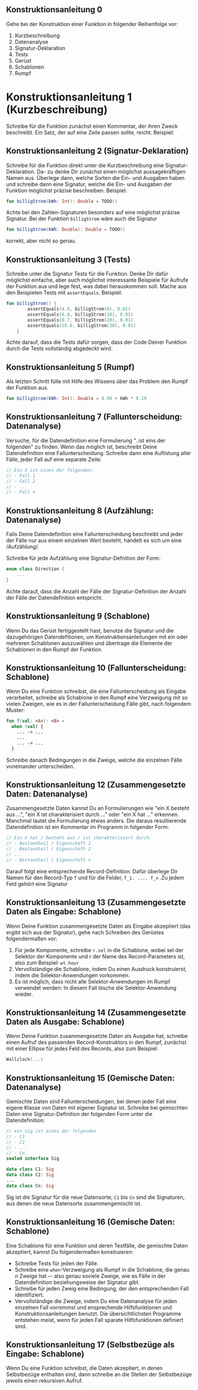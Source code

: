 ## Konstruktionsanleitung 0

Gehe bei der Konstruktion einer Funktion in folgender Reihenfolge vor:

1. Kurzbeschreibung
2. Datenanalyse
3. Signatur-Deklaration
4. Tests
5. Gerüst
6. Schablonen
7. Rumpf

# Konstruktionsanleitung 1 (Kurzbeschreibung)

Schreibe für die Funktion zunächst einen Kommentar, der ihren Zweck beschreibt.
Ein Satz, der auf eine Zeile passen sollte, reicht.  Beispiel:

## Konstruktionsanleitung 2 (Signatur-Deklaration)

Schreibe für die Funktion direkt unter die Kurzbeschreibung eine
Signatur-Deklaration. Da- zu denke Dir zunächst einen möglichst aussagekräftigen
Namen aus. Überlege dann, welche Sorten die Ein- und Ausgaben haben und schreibe
dann eine Signatur, welche die Ein- und Ausgaben der Funktion möglichst präzise
beschreiben. Beispiel:

```kotlin
fun billigStrom(kWh: Int): Double = TODO()
```

Achte bei den Zahlen-Signaturen besonders auf eine möglichst präzise
Signatur. Bei der Funktion `billigStrom` wäre auch die Signatur

```kotlin
fun billigStrom(kWh: Double): Double = TODO()
```

korrekt, aber nicht so genau.


## Konstruktionsanleitung 3 (Tests)

Schreibe unter die Signatur Tests für die Funktion. Denke Dir dafür möglichst
einfache, aber auch möglichst interessante Beispiele für Aufrufe der Funktion
aus und lege fest, was dabei herauskommen soll. Mache aus den Beispielen Tests
mit `assertEquals`. Beispiel:

```kotlin
fun billigStrom() {
        assertEquals(4.9, billigStrom(0), 0.01)
        assertEquals(6.8, billigStrom(10), 0.01)
        assertEquals(8.7, billigStrom(20), 0.01)
        assertEquals(10.6, billigStrom(30), 0.01)
    }
```

Achte darauf, dass die Tests dafür sorgen, dass der Code Deiner Funktion durch
die Tests vollständig abgedeckt wird.


## Konstruktionsanleitung 5 (Rumpf)

Als letzten Schritt fülle mit Hilfe des Wissens über das Problem den Rumpf der
Funktion aus.

```kotlin
fun billigStrom(kWh: Int): Double = 4.90 + kWh * 0.19
```
## Konstruktionsanleitung 7 (Fallunterscheidung: Datenanalyse)

Versuche, für die Datendefinition eine Formulierung "..ist eins der folgenden"
zu finden. Wenn das möglich ist, beschreibt Deine Datendefinition eine
Fallunterscheidung. Schreibe dann eine Auflistung aller Fälle, jeder Fall auf
eine separate Zeile:

```kotlin
// Ein X ist eines der folgenden:
// - Fall 1
// - Fall 2
// - ...
// - Fall n
```

## Konstruktionsanleitung 8 (Aufzählung: Datenanalyse)

Falls Deine Datendefinition eine Fallunterscheidung beschreibt und jeder der
Fälle nur aus einem einzelnen Wert besteht, handelt es sich um eine /Aufzählung/.

Schreibe für jede Aufzählung eine Signatur-Defnition der Form:

```kotlin
enum class Direction {
    ...
}
```

Achte darauf, dass die Anzahl der Fälle der Signatur-Definition der Anzahl der
Fälle der Datendefinition entspricht.

## Konstruktionsanleitung 9 (Schablone)

Wenn Du das Gerüst fertiggestellt hast, benutze die Signatur und die
dazugehörigen Datendefitionen, um Konstruktionsanleitungen mit ein oder
mehreren Schablonen auszuwählen und übertrage die Elemente der Schablonen in den
Rumpf der Funktion.

## Konstruktionsanleitung 10 (Fallunterscheidung: Schablone)

Wenn Du eine Funktion schreibst, die eine Fallunterscheidung als Eingabe
verarbeitet, schreibe als Schablone in den Rumpf eine Verzweigung mit so
vielen Zweigen, wie es in der Fallunterscheidung Fälle gibt, nach folgendem
Muster:

```kotlin
fun f(val: <A>): <B> =
  when (val) {
    ... -> ...
	...
	... -> ...
  }
```

Schreibe danach Bedingungen in die Zweige, welche die einzelnen Fälle
voneinander unterscheiden.


## Konstruktionsanleitung 12 (Zusammengesetzte Daten: Datenanalyse)

Zusammengesetzte Daten kannst Du an Formulierungen wie "ein X besteht aus ...",
"ein X ist charakterisiert durch ..." oder "ein X hat ..." erkennen. Manchmal
lautet die Formulierung etwas anders. Die daraus resultierende Datendefinition
ist ein Kommentar im Programm in folgender Form:

```kotlin
// Ein X hat / besteht aus / ist charakterisiert durch:
// - Bestandteil / Eigenschaft 1
// - Bestandteil / Eigenschaft 2
// ...
// - Bestandteil / Eigenschaft n
```

Darauf folgt eine entsprechende Record-Definition. Dafür überlege Dir Namen für
den Record-Typ `T` und für die Felder, `f_1. .... f_n` .Zu jedem Feld gehört eine Signatur

## Konstruktionsanleitung 13 (Zusammengesetzte Daten als Eingabe: Schablone)

Wenn Deine Funktion zusammengesetzte Daten als Eingabe akzeptiert (das ergibt
sich aus der Signatur), gehe nach Schreiben des Gerüstes folgendermaßen vor:

1. Für jede Komponente, schreibe `r.sel` in die Schablone, wobei sel der
   Selektor der Komponente und r der Name des Record-Parameters ist, also zum
   Beispiel: `wt.hour`
2. Vervollständige die Schablone, indem Du einen Ausdruck konstruierst, indem
   die Selektor-Anwendungen vorkommen.
3. Es ist möglich, dass nicht alle Selektor-Anwendungen im Rumpf verwendet
   werden: In diesem Fall lösche die Selektor-Anwendung wieder.

## Konstruktionsanleitung 14 (Zusammengesetzte Daten als Ausgabe: Schablone)

Wenn Deine Funktion zusammengesetzte Daten als Ausgabe hat, schreibe einen
Aufruf des passenden Record-Konstruktors in den Rumpf, zunächst mit einer
Ellipse für jedes Feld des Records, also zum Beispiel:

```kotlin
Wallclock(...)
```


## Konstruktionsanleitung 15 (Gemische Daten: Datenanalyse)

Gemischte Daten sind Fallunterscheidungen, bei denen jeder Fall eine eigene
Klasse von Daten mit eigener Signatur ist. Schreibe bei gemischten Daten eine
Signatur-Definition der folgenden Form unter die Datendefinition:

```kotlin
// ein Sig ist eines der folgenden
// - C1
// - C2
// - ...
// - Cn
sealed interface Sig

data class C1: Sig
data class C2: Sig
...
data class Cn: Sig
```

Sig ist die Signatur für die neue Datensorte; `C1` bis `Cn` sind die Signaturen,
aus denen die neue Datensorte zusammengemischt ist.


## Konstruktionsanleitung 16 (Gemische Daten: Schablone)

Eine Schablone für eine Funktion und deren Testfälle, die gemischte Daten
akzeptiert, kannst Du folgendermaßen konstruieren:

- Schreibe Tests für jeden der Fälle.
- Schreibe eine `when`-Verzweigung als Rumpf in die Schablone, die genau *n*
  Zweige hat -- also genau soviele Zweige, wie es Fälle in der Datendefinition
  beziehungsweise der Signatur gibt.
- Schreibe für jeden Zweig eine Bedingung, der den entsprechenden Fall identifiziert.
- Vervollständige die Zweige, indem Du eine Datenanalyse für jeden einzelnen
  Fall vornimmst und ensprechende Hilfsfunktionen und Konstruktionsanleitungen
  benutzt. Die übersichtlichsten Programme entstehen meist, wenn für jeden Fall
  sparate Hilfsfunktionen definiert sind.

## Konstruktionsanleitung 17 (Selbstbezüge als Eingabe: Schablone)

Wenn Du eine Funktion schreibst, die Daten akzeptiert, in denen Selbstbezüge
enthalten sind, dann schreibe an die Stellen der Selbstbezüge jeweils einen
rekursiven Aufruf.